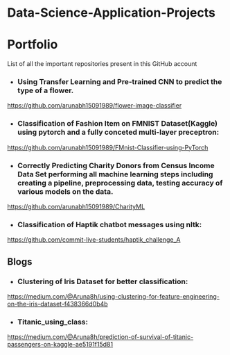 # Data-Science-Application-Projects

# Portfolio
List of all the important repositories present in this GitHub account

* ### Using Transfer Learning and Pre-trained CNN to predict the type of a flower.
https://github.com/arunabh15091989/flower-image-classifier

* ### Classification of Fashion Item on FMNIST Dataset(Kaggle) using pytorch and a fully conceted multi-layer preceptron:
https://github.com/arunabh15091989/FMnist-Classifier-using-PyTorch

* ### Correctly Predicting Charity Donors from Census Income Data Set performing all machine learning steps including creating a pipeline, preprocessing data, testing accuracy of various models on the data. 
https://github.com/arunabh15091989/CharityML

* ### Classification of Haptik chatbot messages using nltk:
https://github.com/commit-live-students/haptik_challenge_A


## Blogs
* ### Clustering of Iris Dataset for better classification:
https://medium.com/@Aruna8h/using-clustering-for-feature-engineering-on-the-iris-dataset-f438366d0b4b

* ### Titanic_using_class:
https://medium.com/@Aruna8h/prediction-of-survival-of-titanic-passengers-on-kaggle-ae5191f15d81

